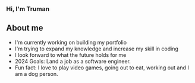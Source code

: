 ### Hi, I'm Truman

## About me
- I'm currently working on building my portfolio
- I'm trying to expand my knowledge and increase my skill in coding
- I look forward to what the future holds for me
- 2024 Goals: Land a job as a software engineer.
- Fun fact: I love to play video games, going out to eat, working out and I am a dog person.
